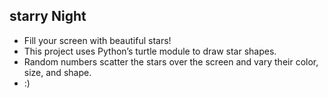 ## starry Night
* Fill your screen with beautiful stars! 
* This project uses Python’s turtle module to draw star shapes. 
* Random numbers scatter the stars over the screen and vary their color, size, and shape.
* :)
